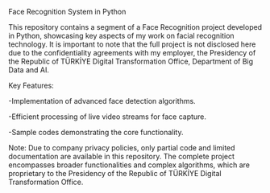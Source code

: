 Face Recognition System in Python

This repository contains a segment of a Face Recognition project developed in Python, showcasing key aspects of my work on facial recognition technology. It is important to note that the full project is not disclosed here due to the confidentiality agreements with my employer, the Presidency of the Republic of TÜRKİYE Digital Transformation Office, Department of Big Data and AI.

Key Features:

-Implementation of advanced face detection algorithms.

-Efficient processing of live video streams for face capture.

-Sample codes demonstrating the core functionality.


Note: Due to company privacy policies, only partial code and limited documentation are available in this repository. The complete project encompasses broader functionalities and complex algorithms, which are proprietary to the Presidency of the Republic of TÜRKİYE Digital Transformation Office.
